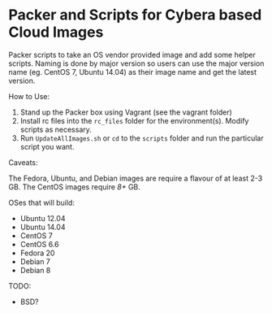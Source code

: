 # Packer and Scripts for Cybera based Cloud Images

Packer scripts to take an OS vendor provided image and add some helper scripts. Naming is done by major version so users can use the major version name (eg. CentOS 7, Ubuntu 14.04) as their image name and get the latest version.

How to Use:

  1. Stand up the Packer box using Vagrant (see the vagrant folder)
  2. Install rc files into the `rc_files` folder for the environment(s). Modify scripts as necessary.
  3. Run `UpdateAllImages.sh` or `cd` to the `scripts` folder and run the particular script you want. 

Caveats:

The Fedora, Ubuntu, and Debian images are require a flavour of at least 2-3 GB. The CentOS images require *8+* GB.

OSes that will build:

  * Ubuntu 12.04
  * Ubuntu 14.04
  * CentOS 7
  * CentOS 6.6
  * Fedora 20
  * Debian 7
  * Debian 8

TODO:
  * BSD?
